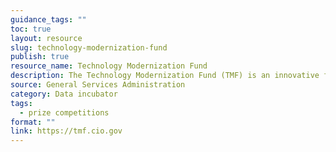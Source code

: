 ```yaml
---
guidance_tags: ""
toc: true
layout: resource
slug: technology-modernization-fund
publish: true
resource_name: Technology Modernization Fund
description: The Technology Modernization Fund (TMF) is an innovative funding vehicle to give agencies additional ways to deliver services to the American public more quickly, better secure sensitive systems and data, and use taxpayer dollars more efficiently. It is not a free source of money. Approved projects receive incremental funding and technical expertise to ensure project success. The Technology Modernization Board, comprised of Government IT leaders representing proven expertise in technology, transformation, and operations, oversees the TMF. The Modernizing Government Technology Act of 2017 authorized the TMF.
source: General Services Administration
category: Data incubator
tags:
  - prize competitions
format: ""
link: https://tmf.cio.gov
---
```

